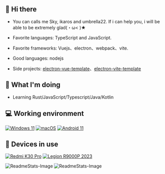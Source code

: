 ## 👋 Hi there

- You can calls me Sky, ikaros and umbrella22. If i can help you, i will be able to be extremely glad(・ω< )★

- Favorite languages: TypeScript and JavaScript.
- Favorite frameworks: Vuejs、electron、webpack、vite.

- Good languages: nodejs

- Side projects: [electron-vue-template](https://github.com/umbrella22/electron-vue-template)、[electron-vite-template](https://github.com/umbrella22/electron-vite-template)

## 🤔 What I'm doing

- Learning Rust/JavaScript/Typescript/Java/Kotlin

## 💻 Working environment

[![Windows 11](https://img.shields.io/badge/Windows%2011-00adef?style=flat-square&logo=windows&logoColor=ffffff)](https://www.microsoft.com/en-us/windows/windows-11)
[![macOS](https://img.shields.io/badge/macOS-00adef?style=flat-square&logo=apple&logoColor=ffffff)](https://www.apple.com/)
[![Android 11](https://img.shields.io/badge/Android%2011-3ddc84?style=flat-square&logo=android&logoColor=ffffff)](https://www.android.com/android-11/)

## 📱 Devices in use

[![Redmi K30 Pro](https://img.shields.io/badge/Redmi%20K30%20Pro-fd4900?style=flat-square&logo=xiaomi&logoColor=ffffff)](https://www.po.co/global/poco-f2-pro/)
[![Legion R9000P 2023](https://img.shields.io/badge/Legion%20R9000P%202021-e60012?style=flat-square&logo=lenovo&logoColor=ffffff)](https://www.lenovo.com/us/en/p/laptops/legion-laptops/legion-5-series/legion-5-pro-16ach6h/82jq00faus)


![ReadmeStats-Image](https://github-readme-stats.vercel.app/api/top-langs/?username=umbrella22&layout=compact)
![ReadmeStats-Image](https://github-readme-stats.vercel.app/api?username=umbrella22&show_icons=true&bg_color=ffffff)

